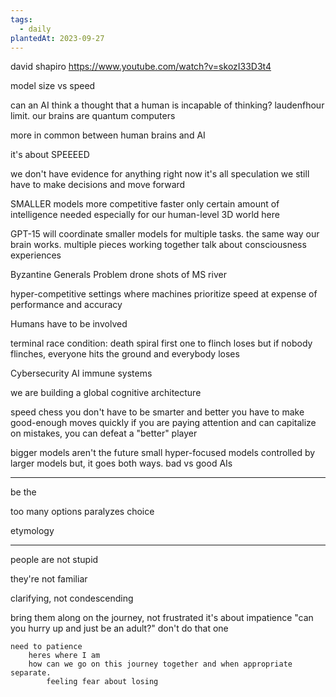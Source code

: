 ```yaml
---
tags:
  - daily
plantedAt: 2023-09-27
---
```

david shapiro
https://www.youtube.com/watch?v=skozI33D3t4

model size vs speed

can an AI think a thought that a human is incapable of thinking?
	laudenfhour limit.
	our brains are quantum computers

more in common between human brains and AI

it's about SPEEEED


we don't have evidence for anything right now
it's all speculation
we still have to make decisions and move forward

SMALLER models more competitive
	faster
	only certain amount of intelligence needed
		especially for our human-level 3D world here

GPT-15 will coordinate smaller models for multiple tasks.
	the same way our brain works. multiple pieces working together
	talk about consciousness experiences

Byzantine Generals Problem
	drone shots of MS river

hyper-competitive settings where machines prioritize speed at expense of performance and accuracy

Humans have to be involved

terminal race condition: death spiral
	first one to flinch loses
	but if nobody flinches, everyone hits the ground and everybody loses

Cybersecurity
	AI immune systems

we are building a global cognitive architecture

speed chess
	you don't have to be smarter and better
	you have to make good-enough moves quickly
	if you are paying attention and can capitalize on mistakes, you can defeat a "better" player

bigger models aren't the future
	small hyper-focused models controlled by larger models
	but, it goes both ways. bad vs good AIs



---

be the 


too many options paralyzes choice

etymology

---

people are not stupid

they're not familiar

clarifying, not condescending

bring them along on the journey, not frustrated
	it's about impatience
	"can you hurry up and just be an adult?"
		don't do that one

	need to patience
		heres where I am
		how can we go on this journey together and when appropriate separate.
			feeling fear about losing